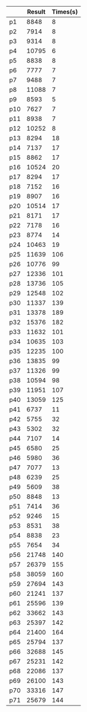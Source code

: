 |     | Result | Times(s)|
| --- | -----  | -----   |
|p1|8848|8|
|p2|7914|8|
|p3|9314|8|
|p4|10795|6|
|p5|8838|8|
|p6|7777|7|
|p7|9488|7|
|p8|11088|7|
|p9|8593|5|
|p10|7627|7|
|p11|8938|7|
|p12|10252|8|
|p13|8294|18|
|p14|7137|17|
|p15|8862|17|
|p16|10524|20|
|p17|8294|17|
|p18|7152|16|
|p19|8907|16|
|p20|10514|17|
|p21|8171|17|
|p22|7178|16|
|p23|8774|14|
|p24|10463|19|
|p25|11639|106|
|p26|10776|99|
|p27|12336|101|
|p28|13736|105|
|p29|12548|102|
|p30|11337|139|
|p31|13378|189|
|p32|15376|182|
|p33|11632|101|
|p34|10635|103|
|p35|12235|100|
|p36|13835|99|
|p37|11326|99|
|p38|10594|98|
|p39|11951|107|
|p40|13059|125|
|p41|6737|11|
|p42|5755|32|
|p43|5302|32|
|p44|7107|14|
|p45|6580|25|
|p46|5980|36|
|p47|7077|13|
|p48|6239|25|
|p49|5609|38|
|p50|8848|13|
|p51|7414|36|
|p52|9246|15|
|p53|8531|38|
|p54|8838|23|
|p55|7654|34|
|p56|21748|140|
|p57|26379|155|
|p58|38059|160|
|p59|27694|143|
|p60|21241|137|
|p61|25596|139|
|p62|33662|143|
|p63|25397|142|
|p64|21400|164|
|p65|25794|137|
|p66|32688|145|
|p67|25231|142|
|p68|22086|137|
|p69|26100|143|
|p70|33316|147|
|p71|25679|144|
